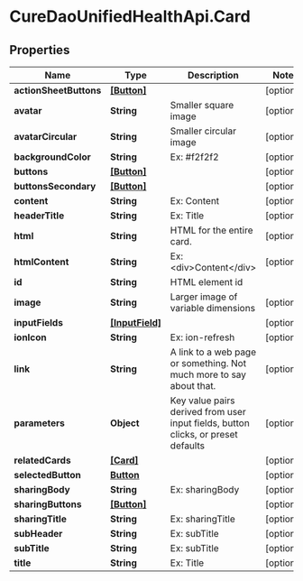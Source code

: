 # CureDaoUnifiedHealthApi.Card

## Properties

Name | Type | Description | Notes
------------ | ------------- | ------------- | -------------
**actionSheetButtons** | [**[Button]**](Button.md) |  | [optional] 
**avatar** | **String** | Smaller square image | [optional] 
**avatarCircular** | **String** | Smaller circular image | [optional] 
**backgroundColor** | **String** | Ex: #f2f2f2 | [optional] 
**buttons** | [**[Button]**](Button.md) |  | [optional] 
**buttonsSecondary** | [**[Button]**](Button.md) |  | [optional] 
**content** | **String** | Ex: Content | [optional] 
**headerTitle** | **String** | Ex: Title | [optional] 
**html** | **String** | HTML for the entire card. | [optional] 
**htmlContent** | **String** | Ex: &lt;div&gt;Content&lt;/div&gt; | [optional] 
**id** | **String** | HTML element id | 
**image** | **String** | Larger image of variable dimensions | [optional] 
**inputFields** | [**[InputField]**](InputField.md) |  | [optional] 
**ionIcon** | **String** | Ex: ion-refresh | [optional] 
**link** | **String** | A link to a web page or something. Not much more to say about that. | [optional] 
**parameters** | **Object** | Key value pairs derived from user input fields, button clicks, or preset defaults | [optional] 
**relatedCards** | [**[Card]**](Card.md) |  | [optional] 
**selectedButton** | [**Button**](Button.md) |  | [optional] 
**sharingBody** | **String** | Ex: sharingBody | [optional] 
**sharingButtons** | [**[Button]**](Button.md) |  | [optional] 
**sharingTitle** | **String** | Ex: sharingTitle | [optional] 
**subHeader** | **String** | Ex: subTitle | [optional] 
**subTitle** | **String** | Ex: subTitle | [optional] 
**title** | **String** | Ex: Title | [optional] 


